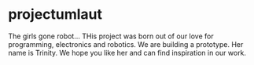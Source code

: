 # projectumlaut
The girls gone robot...
THis project was born out of our love for programming, electronics and robotics. We are building a prototype. Her name is Trinity. We hope you like her and can find inspiration in our work. 
